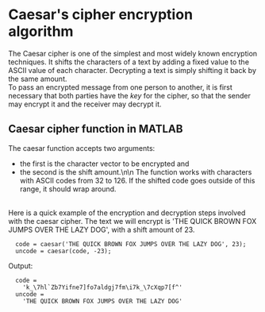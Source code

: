 # Caesar's cipher encryption algorithm
The Caesar cipher is one of the simplest and most widely known encryption techniques. It shifts the characters of a text by adding a fixed value to the ASCII value of each character. Decrypting a text is simply shifting it back by the same amount.</br>
To pass an encrypted message from one person to another, it is first necessary that both parties have the *key* for the cipher, so that the sender may encrypt it and the receiver may decrypt it.</br>

## Caesar cipher function in MATLAB
The caesar function accepts two arguments:
  * the first is the character vector to be encrypted and
  * the second is the shift amount.\n\n
The function works with characters with ASCII codes from 32 to 126. If the shifted code goes outside of this range, it should wrap around.</br></br>

Here is a quick example of the encryption and decryption steps involved with the caesar cipher. The text we will encrypt is 'THE QUICK BROWN FOX JUMPS OVER THE LAZY DOG', with a shift amount of 23.
</br>

```
  code = caesar('THE QUICK BROWN FOX JUMPS OVER THE LAZY DOG', 23);
  uncode = caesar(code, -23);
```

Output: </br>

```
  code = 
    'k_\7hl`Zb7Yifne7]fo7aldgj7fm\i7k_\7cXqp7[f^'
  uncode =
    'THE QUICK BROWN FOX JUMPS OVER THE LAZY DOG'
```

